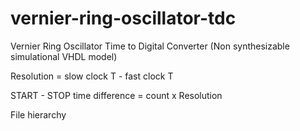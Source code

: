 # vernier-ring-oscillator-tdc
Vernier Ring Oscillator Time to Digital Converter (Non synthesizable simulational VHDL model)

Resolution = slow clock T - fast clock T

START - STOP time difference = count x Resolution

File hierarchy 
